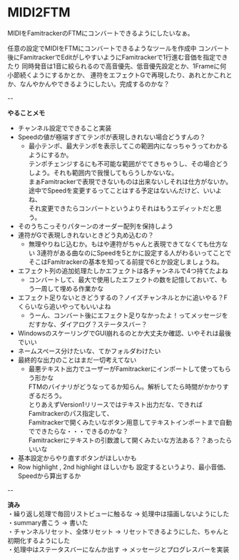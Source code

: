 # MIDI2FTM
MIDIをFamitrackerのFTMにコンバートできるようにしたいなぁ。

任意の設定でMIDIをFTMにコンバートできるようなツールを作成中
コンバート後にFamitrackerでEditがしやすいようにFamitrackerで1行進む音価を指定できたり
同時発音は1音に絞られるので高音優先、低音優先設定とか、1Frameに何小節続くようにするかとか、
連符をエフェクトGで再現したり、あれとかこれとか、なんやかんやできるようにしたい。完成するのかな？

-- 

__やることメモ__  
* チャンネル設定でできること実装  
* Speedの値が極端すぎてテンポが表現しきれない場合どうすんの？  
  - 最小テンポ、最大テンポを表示してこの範囲内になっちゃうってわかるようにするか。  
    テンポチェンジするにも不可能な範囲がでてきちゃうし、その場合どうしよう。それも範囲内で我慢してもらうしかないな。  
    まぁFamitrackerで表現できないものは出来ないしそれは仕方がないか。  
    途中でSpeedを変更するってことはする予定はないんだけど、いいよね、  
    それ変更できたらコンバートというよりそれはもうエディットだと思う。
* そのうちこっそりパターンのオーダー配列を保持しよう
* 連符がGで表現しきれないときどう丸め込むの？
  - 無理やりねじ込むか。もはや連符がちゃんと表現できてなくても仕方ない
    3連符がある曲なのにSpeedを5とかに設定する人がわるいってことで  
    そこはFamitrackerの基本を知ってる前提で6とか設定しましょうね。
* エフェクト列の追加処理たしかエフェクトは各チャンネルで4つ持てたよね
  - コンバートして、最大で使用したエフェクトの数を記憶しておいて、もう一周して埋める作業かな
* エフェクト足りないときどうするの？ノイズチャンネルとかに追いやる？Fくらいなら追いやってもいいよね  
  - うーん、コンバート後にエフェクト足りなかったよ！ってメッセージをだすかな、ダイアログ？ステータスバー？
* WindowsのスケーリングでGUI崩れるのとか大丈夫か確認、いやそれは最後でいい
* ネームスペース分けたいな、てかフォルダわけたい
* 最終的な出力のことはまだ一切考えてない  
  - 最悪テキスト出力でユーザーがFamitrackerにインポートして使ってもらう形かな  
    FTMのバイナリがどうなってるか知らん。解析してたら時間がかかりすぎるだろう。  
    とりあえずVersion1リリースではテキスト出力だな、できればFamitrackerのパス指定して、  
    Famitrackerで開くみたいなボタン用意してテキストインポートまで自動でできたらな・・・できるのかな？  
    Famitrackerにテキストの引数渡して開くみたいな方法ある？？あったらいいな
* 基本設定からやり直すボタンがほしいかも
* Row highlight , 2nd highlight ほしいかも  設定するというより、最小音価、Speedから算出するか  

--  
  
__済み__  
・繰り返し処理で毎回リストビューに触るな → 処理中は描画しないようにした  
・summary書こう → 書いた  
・チャンネルリセット、全体リセット → リセットできるようにした、ちゃんと初期化するようにした  
・処理中はステータスバーになんか出す → メッセージとプログレスバーを実装   

